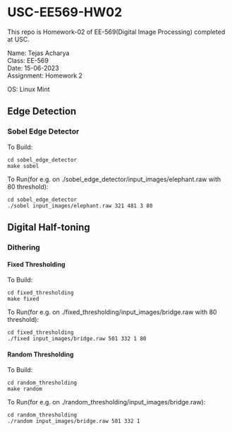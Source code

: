 # USC-EE569-HW02
This repo is Homework-02 of EE-569(Digital Image Processing) completed at USC.  

Name: Tejas Acharya  
Class: EE-569  
Date: 15-06-2023  
Assignment: Homework 2  
    
OS: Linux Mint  

## Edge Detection  

### Sobel Edge Detector  
To Build:  
```
cd sobel_edge_detector
make sobel
```  

To Run(for e.g. on ./sobel_edge_detector/input_images/elephant.raw with 80 threshold):  
```
cd sobel_edge_detector
./sobel input_images/elephant.raw 321 481 3 80
```

## Digital Half-toning  
### Dithering  
#### Fixed Thresholding
To Build:  
```
cd fixed_thresholding
make fixed  
```  

To Run(for e.g. on ./fixed_thresholding/input_images/bridge.raw with 80 threshold):  
```
cd fixed_thresholding
./fixed input_images/bridge.raw 501 332 1 80  
```  

#### Random Thresholding
To Build:  
```
cd random_thresholding
make random  
```  

To Run(for e.g. on ./random_thresholding/input_images/bridge.raw):  
```
cd random_thresholding
./random input_images/bridge.raw 501 332 1